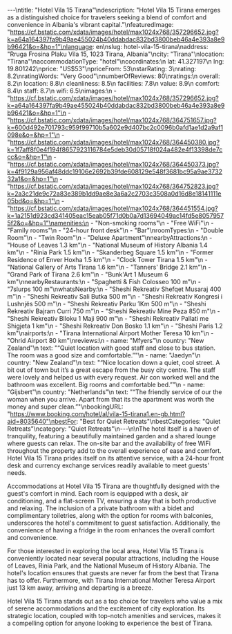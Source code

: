 ---\ntitle: "Hotel Vila 15 Tirana"\ndescription: "Hotel Vila 15 Tirana emerges as a distinguished choice for travelers seeking a blend of comfort and convenience in Albania's vibrant capital."\nfeaturedImage: "https://cf.bstatic.com/xdata/images/hotel/max1024x768/357296652.jpg?k=a64a164397fa9b49ae455024b40ddabdac832bd3800beb46a4e393a8e9b96421&o=&hp=1"\nlanguage: en\nslug: hotel-vila-15-tirana\naddress: "Rruga Frosina Plaku Vila 15, 1023 Tirana, Albania"\ncity: "Tirana"\nlocation: "Tirana"\naccommodationType: "hotel"\ncoordinates:\n  lat: 41.327197\n  lng: 19.801242\nprice: "US$53"\npriceFrom: 53\nstarRating: 3\nrating: 8.2\nratingWords: "Very Good"\nnumberOfReviews: 80\nratings:\n  overall: 8.2\n  location: 8.8\n  cleanliness: 8.5\n  facilities: 7.8\n  value: 8.9\n  comfort: 8.4\n  staff: 8.7\n  wifi: 6.5\nimages:\n  - "https://cf.bstatic.com/xdata/images/hotel/max1024x768/357296652.jpg?k=a64a164397fa9b49ae455024b40ddabdac832bd3800beb46a4e393a8e9b96421&o=&hp=1"\n  - "https://cf.bstatic.com/xdata/images/hotel/max1024x768/364751657.jpg?k=600d492e701793c959f99710b5a602e9d407bc2c0096b0afd1ae1d2a9af1098e&o=&hp=1"\n  - "https://cf.bstatic.com/xdata/images/hotel/max1024x768/364450380.jpg?k=1f7aff8f0e4f194f8657923116784e5deb30d05718f024a482e4f13398de7ccc&o=&hp=1"\n  - "https://cf.bstatic.com/xdata/images/hotel/max1024x768/364450373.jpg?k=4f9129a956af48ddc19106e2692b39fde608129e548f3681bc95a9ae373232a1&o=&hp=1"\n  - "https://cf.bstatic.com/xdata/images/hotel/max1024x768/364752823.jpg?k=2a3c21de9c72a83e389b1dd9ae8e3a6a2c2703c3508a0d16d8e18141111e05bd&o=&hp=1"\n  - "https://cf.bstatic.com/xdata/images/hotel/max1024x768/364451554.jpg?k=1a2151d923cd341405eac15eab05f71d0b0a7d13694049ac14fd5e80579575f2&o=&hp=1"\namenities:\n  - "Non-smoking rooms"\n  - "Free WiFi"\n  - "Family rooms"\n  - "24-hour front desk"\n  - "Bar"\nroomTypes:\n  - "Double Room"\n  - "Twin Room"\n  - "Deluxe Apartment"\nnearbyAttractions:\n  - "House of Leaves 1.3 km"\n  - "National Museum of History Albania 1.4 km"\n  - "Rinia Park 1.5 km"\n  - "Skanderbeg Square 1.5 km"\n  - "Former Residence of Enver Hoxha 1.5 km"\n  - "Clock Tower Tirana 1.5 km"\n  - "National Gallery of Arts Tirana 1.6 km"\n  - "Tanners' Bridge 2.1 km"\n  - "Grand Park of Tirana 2.6 km"\n  - "Bunk'Art 1 Museum 6 km"\nnearbyRestaurants:\n  - "Spaghetti & Fish Colosseo 100 m"\n  - "7slurps 100 m"\nwhatsNearby:\n  - "Sheshi Rekreativ Shefqet Musaraj 400 m"\n  - "Sheshi Rekreativ Sali Butka 500 m"\n  - "Sheshi Rekreativ Kongresi i Lushnjës 500 m"\n  - "Sheshi Rekreativ Parku 1Km 500 m"\n  - "Sheshi Rekreativ Bajram Curri 750 m"\n  - "Sheshi Rekreativ Mine Peza 850 m"\n  - "Sheshi Rekreativ Blloku 1 Maji 900 m"\n  - "Sheshi Rekreativ Pallati me Shigjeta 1 km"\n  - "Sheshi Rekreativ Don Bosko 1.1 km"\n  - "Sheshi Paris 1.2 km"\nairports:\n  - "Tirana International Airport Mother Teresa 10 km"\n  - "Ohrid Airport 80 km"\nreviews:\n  - name: "Mfyers"\n    country: "New Zealand"\n    text: "“Quiet location with good staff and close to bus station. The room was a good size and comfortable.”"\n  - name: "Jaedyn"\n    country: "New Zealand"\n    text: "“Nice location down a quiet, cool street. A bit out of town but it’s a great escape from the busy city centre. The staff were lovely and helped us with every request. Air con worked well and the bathroom was excellent. Big rooms and comfortable bed.”"\n  - name: "Gijsbert"\n    country: "Netherlands"\n    text: "“The friendly service of our the woman when you arrive. Apart from that its the apartment was worth the money and super clean.”"\nbookingURL: "https://www.booking.com/hotel/al/vila-15-tirana1.en-gb.html?aid=8035640"\nbestFor: "Best for Quiet Retreats"\nbestCategories: "Quiet Retreats"\ncategory: "Quiet Retreats"\n---\n\nThe hotel itself is a haven of tranquility, featuring a beautifully maintained garden and a shared lounge where guests can relax. The on-site bar and the availability of free WiFi throughout the property add to the overall experience of ease and comfort. Hotel Vila 15 Tirana prides itself on its attentive service, with a 24-hour front desk and currency exchange services readily available to meet guests' needs.

Accommodations at Hotel Vila 15 Tirana are thoughtfully designed with the guest's comfort in mind. Each room is equipped with a desk, air conditioning, and a flat-screen TV, ensuring a stay that is both productive and relaxing. The inclusion of a private bathroom with a bidet and complimentary toiletries, along with the option for rooms with balconies, underscores the hotel's commitment to guest satisfaction. Additionally, the convenience of having a fridge in the room enhances the overall comfort and convenience.

For those interested in exploring the local area, Hotel Vila 15 Tirana is conveniently located near several popular attractions, including the House of Leaves, Rinia Park, and the National Museum of History Albania. The hotel's location ensures that guests are never far from the best that Tirana has to offer. Furthermore, with Tirana International Mother Teresa Airport just 13 km away, arriving and departing is a breeze.

Hotel Vila 15 Tirana stands out as a top choice for travelers who value a mix of serene accommodations and the excitement of city exploration. Its strategic location, coupled with top-notch amenities and services, makes it a compelling option for anyone looking to experience the best of Tirana.